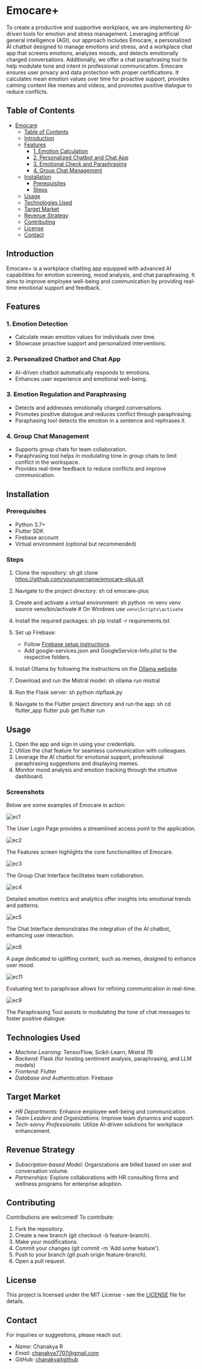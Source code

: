 # Emocare+

To create a productive and supportive workplace, we are implementing AI-driven tools for emotion and stress management. Leveraging artificial general intelligence (AGI), our approach includes Emocare, a personalized AI chatbot designed to manage emotions and stress, and a workplace chat app that screens emotions, analyzes moods, and detects emotionally charged conversations. Additionally, we offer a chat paraphrasing tool to help modulate tone and intent in professional communication. Emocare ensures user privacy and data protection with proper certifications. It calculates mean emotion values over time for proactive support, provides calming content like memes and videos, and promotes positive dialogue to reduce conflicts.

## Table of Contents

- [Emocare](#emocare)
  - [Table of Contents](#table-of-contents)
  - [Introduction](#introduction)
  - [Features](#features)
    - [1. Emotion Calculation](#1-emotion-calculation)
    - [2. Personalized Chatbot and Chat App](#2-personalized-chatbot-and-chat-app)
    - [3. Emotional Check and Paraphrasing](#3-emotional-check-and-paraphrasing)
    - [4. Group Chat Management](#4-group-chat-management)
  - [Installation](#installation)
    - [Prerequisites](#prerequisites)
    - [Steps](#steps)
  - [Usage](#usage)
  - [Technologies Used](#technologies-used)
  - [Target Market](#target-market)
  - [Revenue Strategy](#revenue-strategy)
  - [Contributing](#contributing)
  - [License](#license)
  - [Contact](#contact)

## Introduction

Emocare+ is a workplace chatting app equipped with advanced AI capabilities for emotion screening, mood analysis, and chat paraphrasing. It aims to improve employee well-being and communication by providing real-time emotional support and feedback.

## Features

### 1. Emotion Detection
- Calculate mean emotion values for individuals over time.
- Showcase proactive support and personalized interventions.

### 2. Personalized Chatbot and Chat App
- AI-driven chatbot automatically responds to emotions.
- Enhances user experience and emotional well-being.

### 3. Emotion Regulation and Paraphrasing
- Detects and addresses emotionally charged conversations.
- Promotes positive dialogue and reduces conflict through paraphrasing.
- Paraphasing tool detects the emotion in a sentence and rephrases it.
  

### 4. Group Chat Management
- Supports group chats for team collaboration.
- Paraphrasing tool helps in modulating tone in group chats to limit conflict in the workspace.
- Provides real-time feedback to reduce conflicts and improve communication.

## Installation

### Prerequisites

- Python 3.7+
- Flutter SDK
- Firebase account
- Virtual environment (optional but recommended)

### Steps

1. Clone the repository:
    sh
    git clone https://github.com/yourusername/emocare-plus.git
    
2. Navigate to the project directory:
    sh
    cd emocare-plus
    
3. Create and activate a virtual environment:
    sh
    python -m venv venv
    source venv/bin/activate  # On Windows use `venv\Scripts\activate`
    
4. Install the required packages:
    sh
    pip install -r requirements.txt
    

5. Set up Firebase:
    - Follow [Firebase setup instructions](https://firebase.google.com/docs/flutter/setup).
    - Add google-services.json and GoogleService-Info.plist to the respective folders.

6. Install Ollama by following the instructions on the [Ollama website](https://ollama.com).

7. Download and run the Mistral model:
    sh
    ollama run mistral
    

8. Run the Flask server:
    sh
    python nlpflask.py
    

9. Navigate to the Flutter project directory and run the app:
    sh
    cd flutter_app
    flutter pub get
    flutter run
    

## Usage

1. Open the app and sign in using your credentials.
2. Utilize the chat feature for seamless communication with colleagues.
3. Leverage the AI chatbot for emotional support, professional paraphrasing suggestions and displaying memes.
4. Monitor mood analysis and emotion tracking through the intuitive dashboard.

### Screenshots

Below are some examples of Emocare in action:

![ec1](https://github.com/user-attachments/assets/5e0aa4a5-b7f0-4f5d-bb1f-25149b7fa741)

The User Login Page provides a streamlined access point to the application.

![ec2](https://github.com/user-attachments/assets/530b2491-39a5-4259-b033-1dbe08647f86)

The Features screen highlights the core functionalities of Emocare.

![ec3](https://github.com/user-attachments/assets/89c30969-b50e-4ffb-a751-47e26a28e83b)


The Group Chat Interface facilitates team collaboration.

![ec4](https://github.com/user-attachments/assets/6d478040-5094-41ec-adb7-177a8820b0ed)


Detailed emotion metrics and analytics offer insights into emotional trends and patterns.

![ec5](https://github.com/user-attachments/assets/ce36907b-b278-4f9d-a017-2235aec0ad48)


The Chat Interface demonstrates the integration of the AI chatbot, enhancing user interaction.

![ec6](https://github.com/user-attachments/assets/d67430cd-3be8-409f-abec-ad89c2e4e3cb)

A page dedicated to uplifting content, such as memes, designed to enhance user mood.

![ec11](https://github.com/user-attachments/assets/48a5de6c-6a88-42a1-ae2c-9f4388885ab2)

Evaluating text to paraphrase allows for refining communication in real-time.

![ec9](https://github.com/user-attachments/assets/65238944-bd06-4b4a-a4bb-463cafc71ea2)

The Paraphrasing Tool assists in modulating the tone of chat messages to foster positive dialogue.

## Technologies Used

- *Machine Learning:* TensorFlow, Scikit-Learn, Mistral 7B
- *Backend:* Flask (for hosting sentiment analysis, paraphrasing, and LLM models)
- *Frontend:* Flutter
- *Database and Authentication:* Firebase

## Target Market

- *HR Departments:* Enhance employee well-being and communication.
- *Team Leaders and Organizations:* Improve team dynamics and support.
- *Tech-savvy Professionals:* Utilize AI-driven solutions for workplace enhancement.

## Revenue Strategy

- *Subscription-based Model:* Organizations are billed based on user and conversation volume.
- *Partnerships:* Explore collaborations with HR consulting firms and wellness programs for enterprise adoption.

## Contributing

Contributions are welcomed! To contribute:

1. Fork the repository.
2. Create a new branch (git checkout -b feature-branch).
3. Make your modifications.
4. Commit your changes (git commit -m 'Add some feature').
5. Push to your branch (git push origin feature-branch).
6. Open a pull request.

## License

This project is licensed under the MIT License - see the [LICENSE](LICENSE.txt) file for details.

## Contact

For inquiries or suggestions, please reach out:

- *Name:* Chanakya R
- *Email:* chanakya7707@gmail.com
- *GitHub:* [chanakyaitgithub](https://github.com/chanakyaitgithub)



